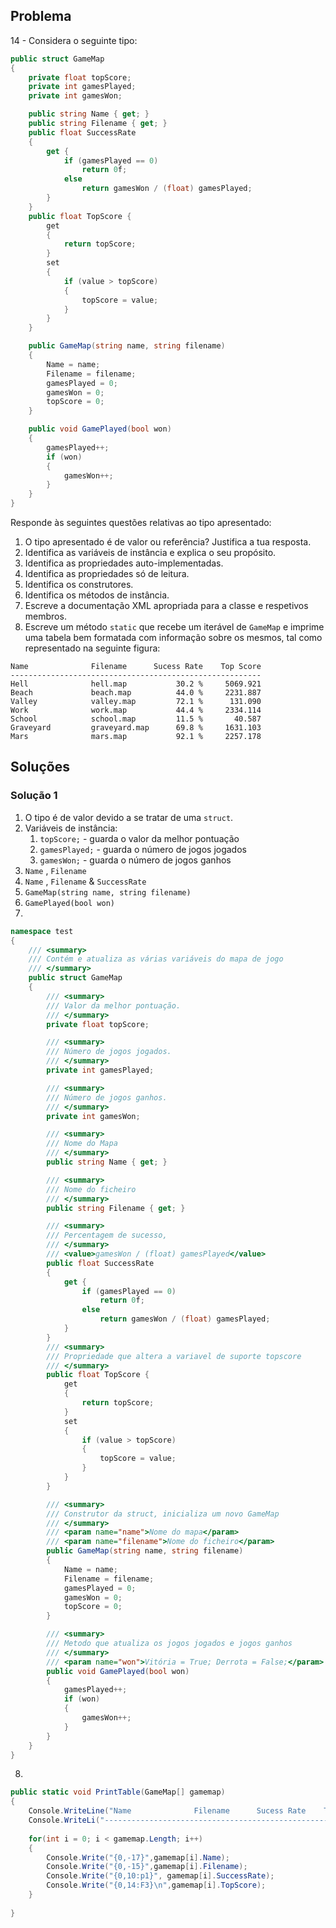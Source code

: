 ## Problema
14 - Considera o seguinte tipo:

```cs
public struct GameMap
{
    private float topScore;
    private int gamesPlayed;
    private int gamesWon;

    public string Name { get; }
    public string Filename { get; }
    public float SuccessRate
    {
        get {
            if (gamesPlayed == 0)
                return 0f;
            else
                return gamesWon / (float) gamesPlayed;
        }
    }
    public float TopScore {
        get
        {
            return topScore;
        }
        set
        {
            if (value > topScore)
            {
                topScore = value;
            }
        }
    }

    public GameMap(string name, string filename)
    {
        Name = name;
        Filename = filename;
        gamesPlayed = 0;
        gamesWon = 0;
        topScore = 0;
    }

    public void GamePlayed(bool won)
    {
        gamesPlayed++;
        if (won)
        {
            gamesWon++;
        }
    }
}
```

Responde às seguintes questões relativas ao tipo apresentado:

1. O tipo apresentado é de valor ou referência? Justifica a tua resposta.
2. Identifica as variáveis de instância e explica o seu propósito.
3. Identifica as propriedades auto-implementadas.
4. Identifica as propriedades só de leitura.
5. Identifica os construtores.
6. Identifica os métodos de instância.
7. Escreve a documentação XML apropriada para a classe e respetivos membros.
8. Escreve um método `static` que recebe um iterável de `GameMap` e imprime
   uma tabela bem formatada com informação sobre os mesmos, tal como
   representado na seguinte figura:

```text
Name              Filename      Sucess Rate    Top Score
--------------------------------------------------------
Hell              hell.map           30.2 %     5069.921
Beach             beach.map          44.0 %     2231.887
Valley            valley.map         72.1 %      131.090
Work              work.map           44.4 %     2334.114
School            school.map         11.5 %       40.587
Graveyard         graveyard.map      69.8 %     1631.103
Mars              mars.map           92.1 %     2257.178
```

## Soluções

### Solução 1

1. O tipo é de valor devido a se tratar de uma `struct`.
2. Variáveis de instância:
   1. `topScore;` - guarda o valor da melhor pontuação
   2. `gamesPlayed;` - guarda o número de jogos jogados
   3. `gamesWon;` - guarda o número de jogos ganhos 
3. `Name` , `Filename`
4. `Name` , `Filename` & `SuccessRate`
5. `GameMap(string name, string filename)`
6. `GamePlayed(bool won)`
7. 

```cs
namespace test
{
    /// <summary>
    /// Contém e atualiza as várias variáveis do mapa de jogo
    /// </summary>
    public struct GameMap
    {
        /// <summary>
        /// Valor da melhor pontuação.
        /// </summary>
        private float topScore;

        /// <summary>
        /// Número de jogos jogados.
        /// </summary>
        private int gamesPlayed;

        /// <summary>
        /// Número de jogos ganhos.
        /// </summary>
        private int gamesWon;

        /// <summary>
        /// Nome do Mapa
        /// </summary>
        public string Name { get; }

        /// <summary>
        /// Nome do ficheiro
        /// </summary>
        public string Filename { get; }

        /// <summary>
        /// Percentagem de sucesso,
        /// </summary>
        /// <value>gamesWon / (float) gamesPlayed</value>
        public float SuccessRate
        {
            get {
                if (gamesPlayed == 0)
                    return 0f;
                else
                    return gamesWon / (float) gamesPlayed;
            }
        }
        /// <summary>
        /// Propriedade que altera a variavel de suporte topscore
        /// </summary>
        public float TopScore {
            get
            {
                return topScore;
            }
            set
            {
                if (value > topScore)
                {
                    topScore = value;
                }
            }
        }

        /// <summary>
        /// Construtor da struct, inicializa um novo GameMap
        /// </summary>
        /// <param name="name">Nome do mapa</param>
        /// <param name="filename">Nome do ficheiro</param>
        public GameMap(string name, string filename)
        {
            Name = name;
            Filename = filename;
            gamesPlayed = 0;
            gamesWon = 0;
            topScore = 0;
        }

        /// <summary>
        /// Metodo que atualiza os jogos jogados e jogos ganhos 
        /// </summary>
        /// <param name="won">Vitória = True; Derrota = False;</param>
        public void GamePlayed(bool won)
        {
            gamesPlayed++;
            if (won)
            {
                gamesWon++;
            }
        }
    }
}
```
8. 

```cs
public static void PrintTable(GameMap[] gamemap)
{
    Console.WriteLine("Name              Filename      Sucess Rate    ToScore");
    Console.WriteLi("--------------------------------------------------------");
    
    for(int i = 0; i < gamemap.Length; i++)
    {
        Console.Write("{0,-17}",gamemap[i].Name);
        Console.Write("{0,-15}",gamemap[i].Filename);
        Console.Write("{0,10:p1}", gamemap[i].SuccessRate);
        Console.Write("{0,14:F3}\n",gamemap[i].TopScore);
    }
    
}
```